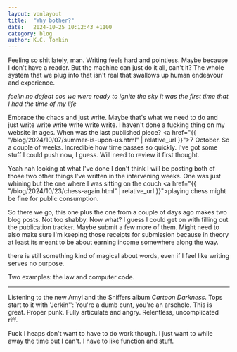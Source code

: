 ```yaml
---
layout: vonlayout
title:  "Why bother?"
date:   2024-10-25 10:12:43 +1100
category: blog
author: K.C. Tonkin
---
```


Feeling so shit lately, man. Writing feels hard and pointless. Maybe because I don't have a reader. But the machine can just do it all, can't it? The whole system that we plug into that isn't real that swallows up human endeavour and experience.

*feelin no defeat cos we were ready to ignite the sky*
*it was the first time that I had the time of my life*

Embrace the chaos and just write. Maybe that's what we need to do and just write write write write write write. I haven't done a fucking thing on my website in ages. When was the last published piece? <a href="{{ "/blog/2024/10/07/summer-is-upon-us.html" | relative_url }}">7 October</a>. So a couple of weeks. Incredible how time passes so quickly. I've got some stuff I could push now, I guess. Will need to review it first thought.

Yeah nah looking at what I've done I don't think I will be posting both of those two other things I've written in the intervening weeks. One was just whining but the one where I was sitting on the couch <a href="{{ "/blog/2024/10/23/chess-again.html" | relative_url }}">playing chess</a> might be fine for public consumption.

So there we go, this one plus the one from a couple of days ago makes two blog posts. Not too shabby. Now what? I guess I could get on with filling out the publication tracker. Maybe submit a few more of them. Might need to also make sure I'm keeping those receipts for submission because in theory at least its meant to be about earning income somewhere along the way.

there is still something kind of magical about words, even if I feel like writing serves no purpose.

Two examples: the law and computer code.

___

Listening to the new Amyl and the Sniffers album *Cartoon Darkness*. Tops start to it with 'Jerkin'': You're a dumb cunt, you're an arsehole. This is great. Proper punk. Fully articulate and angry. Relentless, uncomplicated riff.

Fuck I heaps don't want to have to do work though. I just want to while away the time but I can't. I have to like function and stuff.


